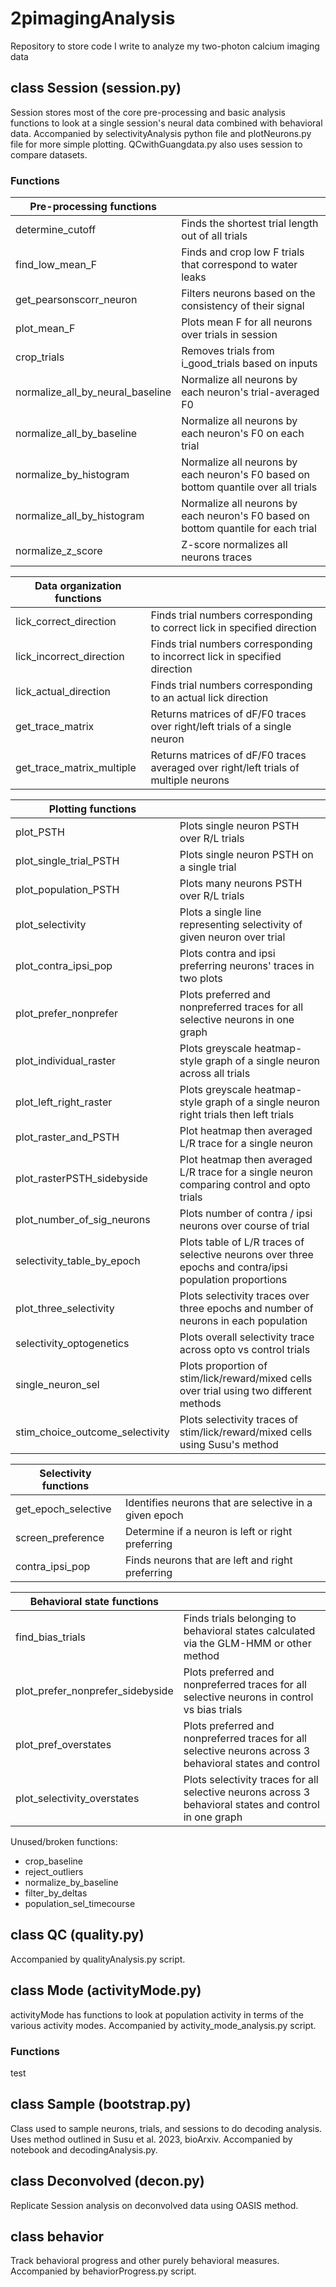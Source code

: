 # 2pimagingAnalysis
Repository to store code I write to analyze my two-photon calcium imaging data

## class Session (session.py)
Session stores most of the core pre-processing and basic analysis functions to look at a single session's neural data combined with behavioral data.
Accompanied by selectivityAnalysis python file and plotNeurons.py file for more simple plotting. QCwithGuangdata.py also uses session to compare datasets.

### Functions
| Pre-processing functions        ||
| ----------- | ----------- |
| determine_cutoff      | Finds the shortest trial length out of all trials    |
| find_low_mean_F   | Finds and crop low F trials that correspond to water leaks        |
|get_pearsonscorr_neuron | Filters neurons based on the consistency of their signal|
| plot_mean_F | Plots mean F for all neurons over trials in session |
|crop_trials | Removes trials from i_good_trials based on inputs |
| normalize_all_by_neural_baseline | Normalize all neurons by each neuron's trial-averaged F0 | 
|normalize_all_by_baseline |  Normalize all neurons by each neuron's F0 on each trial |
| normalize_by_histogram | Normalize all neurons by each neuron's F0 based on bottom quantile over all trials |
|normalize_all_by_histogram | Normalize all neurons by each neuron's F0 based on bottom quantile for each trial |
|normalize_z_score  | Z-score normalizes all neurons traces |


| Data organization functions  ||
| ------------ | ---------------|
| lick_correct_direction | Finds trial numbers corresponding to correct lick in specified direction |
| lick_incorrect_direction | Finds trial numbers corresponding to incorrect lick in specified direction |
| lick_actual_direction | Finds trial numbers corresponding to an actual lick direction |
| get_trace_matrix | Returns matrices of dF/F0 traces over right/left trials of a single neuron |
| get_trace_matrix_multiple |Returns matrices of dF/F0 traces averaged over right/left trials of multiple neurons |


| Plotting functions  ||
| ------------ | ---------------|
| plot_PSTH | Plots single neuron PSTH over R/L trials |
| plot_single_trial_PSTH | Plots single neuron PSTH on a single trial |
| plot_population_PSTH | Plots many neurons PSTH over R/L trials |
| plot_selectivity | Plots a single line representing selectivity of given neuron over trial |
| plot_contra_ipsi_pop | Plots contra and ipsi preferring neurons' traces in two plots |
| plot_prefer_nonprefer | Plots preferred and nonpreferred traces for all selective neurons in one graph |
| plot_individual_raster | Plots greyscale heatmap-style graph of a single neuron across all trials |
| plot_left_right_raster | Plots greyscale heatmap-style graph of a single neuron right trials then left trials |
| plot_raster_and_PSTH | Plot heatmap then averaged L/R trace for a single neuron | 
| plot_rasterPSTH_sidebyside |  Plot heatmap then averaged L/R trace for a single neuron comparing control and opto trials |
| plot_number_of_sig_neurons | Plots number of contra / ipsi neurons over course of trial | 
| selectivity_table_by_epoch | Plots table of L/R traces of selective neurons over three epochs and contra/ipsi population proportions | 
| plot_three_selectivity | Plots selectivity traces over three epochs and number of neurons in each population |
| selectivity_optogenetics | Plots overall selectivity trace across opto vs control trials |
| single_neuron_sel | Plots proportion of stim/lick/reward/mixed cells over trial using two different methods| 
| stim_choice_outcome_selectivity | Plots selectivity traces of stim/lick/reward/mixed cells using Susu's method | 





| Selectivity functions  ||
| ------------ | ---------------|
| get_epoch_selective | Identifies neurons that are selective in a given epoch |
| screen_preference | Determine if a neuron is left or right preferring |
| contra_ipsi_pop | Finds neurons that are left and right preferring |

| Behavioral state functions || 
| --------------------- | --------|
| find_bias_trials | Finds trials belonging to behavioral states calculated via the GLM-HMM or other method |
| plot_prefer_nonprefer_sidebyside | Plots preferred and nonpreferred traces for all selective neurons in control vs bias trials |
| plot_pref_overstates | Plots preferred and nonpreferred traces for all selective neurons across 3 behavioral states and control |
| plot_selectivity_overstates | Plots selectivity traces for all selective neurons across 3 behavioral states and control in one graph |



Unused/broken functions:
- crop_baseline
- reject_outliers
- normalize_by_baseline
- filter_by_deltas
- population_sel_timecourse

## class QC (quality.py)

Accompanied by qualityAnalysis.py script.

## class Mode (activityMode.py)

activityMode has functions to look at population activity in terms of the various activity modes. 
Accompanied by activity_mode_analysis.py script.

### Functions
test

## class Sample (bootstrap.py)

Class used to sample neurons, trials, and sessions to do decoding analysis. Uses method outlined in Susu et al. 2023, bioArxiv. Accompanied by notebook and decodingAnalysis.py. 

## class Deconvolved (decon.py)

Replicate Session analysis on deconvolved data using OASIS method.

## class behavior

Track behavioral progress and other purely behavioral measures. Accompanied by behaviorProgress.py script.
